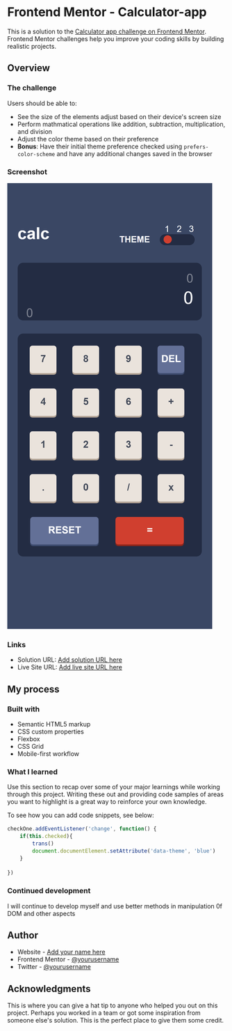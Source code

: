 # Frontend Mentor - Calculator-app

This is a solution to the [Calculator app challenge on Frontend Mentor](https://www.frontendmentor.io/challenges/calculator-app-9lteq5N29). Frontend Mentor challenges help you improve your coding skills by building realistic projects. 



## Overview

### The challenge

Users should be able to:

- See the size of the elements adjust based on their device's screen size
- Perform mathmatical operations like addition, subtraction, multiplication, and division
- Adjust the color theme based on their preference
- **Bonus**: Have their initial theme preference checked using `prefers-color-scheme` and have any additional changes saved in the browser

### Screenshot

![](mobile-view.png)

### Links

- Solution URL: [Add solution URL here](https://www.frontendmentor.io/solutions/mobile-first-price-grid-using-html-and-sass-GudPlfMPl)
- Live Site URL: [Add live site URL here](https://jay035.github.io/Calculator/)

## My process

### Built with

- Semantic HTML5 markup
- CSS custom properties
- Flexbox
- CSS Grid
- Mobile-first workflow


### What I learned

Use this section to recap over some of your major learnings while working through this project. Writing these out and providing code samples of areas you want to highlight is a great way to reinforce your own knowledge.

To see how you can add code snippets, see below:

```js I'm proud of
checkOne.addEventListener('change', function() {
    if(this.checked){
        trans()
        document.documentElement.setAttribute('data-theme', 'blue')
    }
    
})
```


### Continued development

I will continue to develop myself and use better methods in manipulation 0f DOM and other aspects



## Author

- Website - [Add your name here](https://www.your-site.com)
- Frontend Mentor - [@yourusername](https://www.frontendmentor.io/profile/Jay035)
- Twitter - [@yourusername](https://www.twitter.com/yourusername)

## Acknowledgments

This is where you can give a hat tip to anyone who helped you out on this project. Perhaps you worked in a team or got some inspiration from someone else's solution. This is the perfect place to give them some credit.

